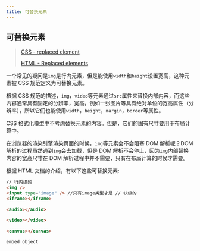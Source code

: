 ```yaml
---
title: 可替换元素
---
```


## 可替换元素

> [CSS - replaced element](https://drafts.csswg.org/css-display/#replaced-element)
>
> [HTML - Replaced elements](https://html.spec.whatwg.org/multipage/rendering.html#replaced-elements)

一个常见的疑问是`img`是行内元素，但是能使用`width`和`height`设置宽高，这种元素被 CSS 规范定义为可替换元素。

根据 CSS 规范的描述，`img`，`video`等元素通过`src`属性来替换内部内容，而这些内容通常具有固定的分辨率，宽高，例如一张图片等具有绝对单位的宽高属性（分辨率），所以它们也能使用`width`，`height`，`margin`，`border`等属性。

CSS 格式化模型中不考虑替换元素的内容。但是，它们的固有尺寸要用于布局计算中。

在浏览器的渲染引擎渲染页面的时候，`img`等元素会不会阻塞 DOM 解析呢？DOM 解析的过程虽然遇到`img`会去加载，但是 DOM 解析不会停止，因为`img`内部替换内容的宽高尺寸在 DOM 解析过程中并不需要，只有在布局计算的时候才需要。

根据 HTML 文档的介绍，有以下这些可替换元素:

```html
// 行内级的
<img />
<input type="image" /> //只有image类型才是 // 块级的
<iframe></iframe>

<audio></audio>

<video></video>

<canvas></canvas>

embed object
```

